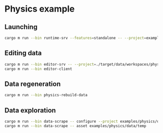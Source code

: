 # Physics example

## Launching

```sh
cargo m run --bin runtime-srv --features=standalone -- --project=examples/physics/data --root="(1d9ddd99aad89045,1fa058cb-5877-5ffe-dcb7-1f364a804a8f)" --physics-debugger
```

## Editing data

```sh
cargo m run --bin editor-srv -- --project=./target/data/workspaces/physics/ --origin=../../../../../examples/physics/data/remote/ --build-db=./target/data/build-db/ --scene "/scene.ent"
cargo m run --bin editor-client
```

## Data regeneration

```sh
cargo m run --bin physics-rebuild-data
```

## Data exploration

```sh
cargo m run --bin data-scrape -- configure --project examples/physics/data --output temp/
cargo m run --bin data-scrape -- asset examples/physics/data/temp
```
